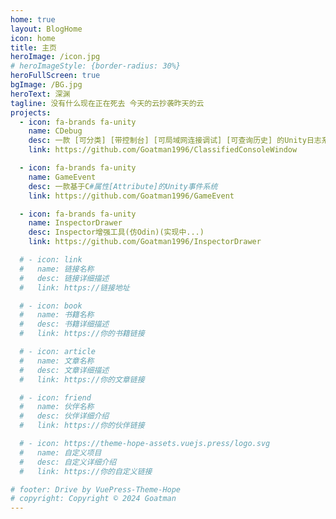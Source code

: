 ```yaml
---
home: true
layout: BlogHome
icon: home
title: 主页
heroImage: /icon.jpg
# heroImageStyle: {border-radius: 30%}
heroFullScreen: true
bgImage: /BG.jpg
heroText: 深渊
tagline: 没有什么现在正在死去 今天的云抄袭昨天的云
projects:
  - icon: fa-brands fa-unity
    name: CDebug
    desc: 一款 [可分类] [带控制台] [可局域网连接调试] [可查询历史] 的Unity日志系统
    link: https://github.com/Goatman1996/ClassifiedConsoleWindow

  - icon: fa-brands fa-unity
    name: GameEvent
    desc: 一款基于C#属性[Attribute]的Unity事件系统
    link: https://github.com/Goatman1996/GameEvent

  - icon: fa-brands fa-unity
    name: InspectorDrawer
    desc: Inspector增强工具(仿Odin)(实现中...)
    link: https://github.com/Goatman1996/InspectorDrawer

  # - icon: link
  #   name: 链接名称
  #   desc: 链接详细描述
  #   link: https://链接地址

  # - icon: book
  #   name: 书籍名称
  #   desc: 书籍详细描述
  #   link: https://你的书籍链接

  # - icon: article
  #   name: 文章名称
  #   desc: 文章详细描述
  #   link: https://你的文章链接

  # - icon: friend
  #   name: 伙伴名称
  #   desc: 伙伴详细介绍
  #   link: https://你的伙伴链接

  # - icon: https://theme-hope-assets.vuejs.press/logo.svg
  #   name: 自定义项目
  #   desc: 自定义详细介绍
  #   link: https://你的自定义链接

# footer: Drive by VuePress-Theme-Hope
# copyright: Copyright © 2024 Goatman
---
```

